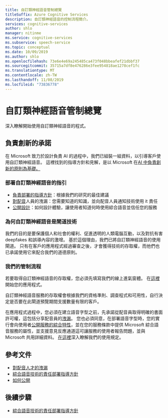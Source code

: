 ```yaml
---
title: 自訂類神經語音管制總覽
titleSuffix: Azure Cognitive Services
description: 自訂類神經語音的控制流程簡介。
services: cognitive-services
author: shlo
manager: nitinme
ms.service: cognitive-services
ms.subservice: speech-service
ms.topic: conceptual
ms.date: 10/09/2019
ms.author: shlo
ms.openlocfilehash: 73e6e4e69a245485ca473f048bbeafef21dbbf37
ms.sourcegitcommit: 35715a7df8e476286e3fee954818ae1278cef1fc
ms.translationtype: MT
ms.contentlocale: zh-TW
ms.lasthandoff: 11/08/2019
ms.locfileid: "73836778"
---
```

# <a name="custom-neural-voice-gating-overview"></a>自訂類神經語音管制總覽

深入瞭解開始使用自訂類神經語音的程式。

## <a name="commitment-to-responsible-innovation"></a>負責創新的承諾

在 Microsoft 致力於設計負責 AI 的過程中，我們已組裝一組資料，以引導客戶使用自訂類神經語音。 這裡找到的指導方針和見解，是以 Microsoft 在[AI 中負責創新的原則為基礎。](https://www.microsoft.com/AI/our-approach-to-ai)

### <a name="guidance-for-deploying-custom-neural-voice"></a>部署自訂類神經語音的指引

- [負責部署的指導方針](concepts-guidelines-responsible-deployment-synthetic.md)：根據我們的研究的最佳建議
- [對配音](https://aka.ms/disclosure-voice-talent)人員的洩漏：您需要知道的知識，並向配音人員通知技術使用 it 責任
- [公開設計](concepts-disclosure-guidelines.md)：如何設計體驗，讓使用者知道何時使用綜合語音並信任您的服務

### <a name="why-custom-neural-voice-is-a-gated-technology"></a>為何自訂類神經語音是閘道技術

我們的目的是要保護個人和社會的權利、促進透明的人類電腦互動，以及對抗有害 deepfakes 和誤導內容的激增。 基於這個理由，我們已將自訂類神經語音的使用閘道。 只有在客戶的應用程式經過審查之後，才會獲得技術的存取權，而他們也已承諾使用它來配合我們的道德原則。

### <a name="our-gating-process"></a>我們的管制流程

若要取得自訂類神經語音的存取權，您必須先填寫我們的線上進氣窗體。 在[這裡](https://aka.ms/custom-neural-intake-form)開始您的應用程式。

自訂類神經語音服務的存取權會根據我們的資格準則、調查程式和可用性，自行決定是否要在此閘道預覽期間支援數量有限的客戶。

在應用程式過程中，您必須在建立語音字型之前，先承諾從配音員取得明確的書面許可權，這包括分享配音員的[洩漏](https://aka.ms/disclosure-voice-talent)。 您也必須同意，在部署語音字型時，您的實行會向使用者[公開服務的綜合特性](concepts-disclosure-guidelines.md)，並在您的服務條款中提供 Microsoft 綜合語音服務的屬性，並支援意見反應通道這可讓服務的使用者報告問題，並與 Microsoft 共用詳細資料。 [在這裡](https://aka.ms/custom-neural-code-of-conduct)深入瞭解我們的使用規定。

## <a name="reference-docs"></a>參考文件

* [對配音人才的洩漏](https://aka.ms/disclosure-voice-talent)
* [綜合語音技術的責任部署指導方針](concepts-guidelines-responsible-deployment-synthetic.md)
* [如何公開](concepts-disclosure-guidelines.md)

## <a name="next-steps"></a>後續步驟

* [綜合語音技術的責任部署指導方針](concepts-guidelines-responsible-deployment-synthetic.md)
